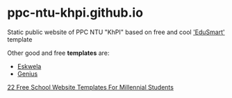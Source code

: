 # ppc-ntu-khpi.github.io
Static public website of PPC NTU "KhPI" based on free and cool ['EduSmart'](https://colorlib.com/wp/template/edusmart/) template

Other good and free **templates** are:
- [Eskwela](https://colorlib.com/wp/template/eskwela/)
- [Genius](https://colorlib.com/wp/template/genius/)

[22 Free School Website Templates For Millennial Students](https://uicookies.com/free-school-website-templates/)

